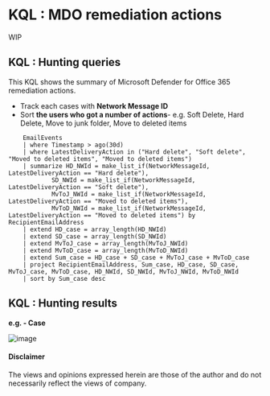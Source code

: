 # KQL : MDO remediation actions
WIP

## KQL : Hunting queries
This KQL shows the summary of Microsoft Defender for Office 365 remediation actions.
- Track each cases with **Network Message ID**
- Sort **the users who got a number of actions**- e.g. Soft Delete, Hard Delete, Move to junk folder, Move to deleted items
```kql
    EmailEvents
    | where Timestamp > ago(30d)
    | where LatestDeliveryAction in ("Hard delete", "Soft delete", "Moved to deleted items", "Moved to deleted items")
    | summarize HD_NWId = make_list_if(NetworkMessageId, LatestDeliveryAction == "Hard delete"),  
            SD_NWId = make_list_if(NetworkMessageId, LatestDeliveryAction == "Soft delete"),
            MvToJ_NWId = make_list_if(NetworkMessageId, LatestDeliveryAction == "Moved to deleted items"),
            MvToD_NWId = make_list_if(NetworkMessageId, LatestDeliveryAction == "Moved to deleted items") by RecipientEmailAddress
    | extend HD_case = array_length(HD_NWId)
    | extend SD_case = array_length(SD_NWId)
    | extend MvToJ_case = array_length(MvToJ_NWId)
    | extend MvToD_case = array_length(MvToD_NWId)
    | extend Sum_case = HD_case + SD_case + MvToJ_case + MvToD_case
    | project RecipientEmailAddress, Sum_case, HD_case, SD_case, MvToJ_case, MvToD_case, HD_NWId, SD_NWId, MvToJ_NWId, MvToD_NWId
    | sort by Sum_case desc  
```

## KQL : Hunting results
**e.g. - Case**

![image](https://user-images.githubusercontent.com/120234772/227914685-8f3dafd0-83c6-4e1b-80e0-8cbca1963639.png)

#### Disclaimer
The views and opinions expressed herein are those of the author and do not necessarily reflect the views of company.
